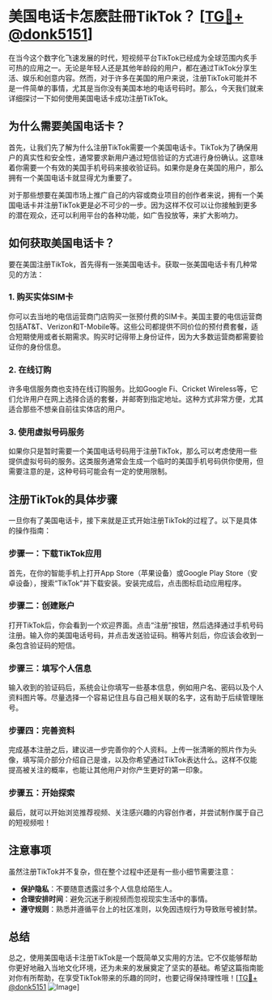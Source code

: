 # 美国电话卡怎麽註冊TikTok？ [[TG💪+ @donk5151](https://t.me/s/donk5151)]

在当今这个数字化飞速发展的时代，短视频平台TikTok已经成为全球范围内炙手可热的应用之一。无论是年轻人还是其他年龄段的用户，都在通过TikTok分享生活、娱乐和创意内容。然而，对于许多在美国的用户来说，注册TikTok可能并不是一件简单的事情，尤其是当你没有美国本地的电话号码时。那么，今天我们就来详细探讨一下如何使用美国电话卡成功注册TikTok。

## 为什么需要美国电话卡？

首先，让我们先了解为什么注册TikTok需要一个美国电话卡。TikTok为了确保用户的真实性和安全性，通常要求新用户通过短信验证的方式进行身份确认。这意味着你需要一个有效的美国手机号码来接收验证码。如果你是身在美国的用户，那么拥有一个美国电话卡就显得尤为重要了。

对于那些想要在美国市场上推广自己的内容或商业项目的创作者来说，拥有一个美国电话卡并注册TikTok更是必不可少的一步。因为这样不仅可以让你接触到更多的潜在观众，还可以利用平台的各种功能，如广告投放等，来扩大影响力。

## 如何获取美国电话卡？

要在美国注册TikTok，首先得有一张美国电话卡。获取一张美国电话卡有几种常见的方法：

### 1. 购买实体SIM卡

你可以去当地的电信运营商门店购买一张预付费的SIM卡。美国主要的电信运营商包括AT&T、Verizon和T-Mobile等。这些公司都提供不同价位的预付费套餐，适合短期使用或者长期需求。购买时记得带上身份证件，因为大多数运营商都需要验证你的身份信息。

### 2. 在线订购

许多电信服务商也支持在线订购服务。比如Google Fi、Cricket Wireless等，它们允许用户在网上选择合适的套餐，并邮寄到指定地址。这种方式非常方便，尤其适合那些不想亲自前往实体店的用户。

### 3. 使用虚拟号码服务

如果你只是暂时需要一个美国电话号码用于注册TikTok，那么可以考虑使用一些提供虚拟号码的服务。这类服务通常会生成一个临时的美国手机号码供你使用，但需要注意的是，这种号码可能会有一定的使用限制。

## 注册TikTok的具体步骤

一旦你有了美国电话卡，接下来就是正式开始注册TikTok的过程了。以下是具体的操作指南：

### 步骤一：下载TikTok应用

首先，在你的智能手机上打开App Store（苹果设备）或Google Play Store（安卓设备），搜索“TikTok”并下载安装。安装完成后，点击图标启动应用程序。

### 步骤二：创建账户

打开TikTok后，你会看到一个欢迎界面。点击“注册”按钮，然后选择通过手机号码注册。输入你的美国电话号码，并点击发送验证码。稍等片刻后，你应该会收到一条包含验证码的短信。

### 步骤三：填写个人信息

输入收到的验证码后，系统会让你填写一些基本信息，例如用户名、密码以及个人资料图片等。尽量选择一个容易记住且与自己相关联的名字，这有助于后续管理账号。

### 步骤四：完善资料

完成基本注册之后，建议进一步完善你的个人资料。上传一张清晰的照片作为头像，填写简介部分介绍自己是谁，以及你希望通过TikTok表达什么。这样不仅能提高被关注的概率，也能让其他用户对你产生更好的第一印象。

### 步骤五：开始探索

最后，就可以开始浏览推荐视频、关注感兴趣的内容创作者，并尝试制作属于自己的短视频啦！

## 注意事项

虽然注册TikTok并不复杂，但在整个过程中还是有一些小细节需要注意：

- **保护隐私**：不要随意透露过多个人信息给陌生人。
- **合理安排时间**：避免沉迷于刷视频而忽视现实生活中的事情。
- **遵守规则**：熟悉并遵循平台上的社区准则，以免因违规行为导致账号被封禁。

## 总结

总之，使用美国电话卡注册TikTok是一个既简单又实用的方法。它不仅能够帮助你更好地融入当地文化环境，还为未来的发展奠定了坚实的基础。希望这篇指南能对你有所帮助，在享受TikTok带来的乐趣的同时，也要记得保持理性哦！[[TG💪+ @donk5151](https://t.me/s/donk5151) ![Image](https://i.postimg.cc/rwNCRYN7/Snipaste-2025-04-30-17-27-05.png)]